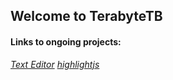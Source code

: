 ## Welcome to TerabyteTB

#### Links to ongoing projects:
*[Text Editor](https://terabytetb.github.io/TextEditor)*
*[highlightjs](https://terabytetb.github.io/highlightjs)*
